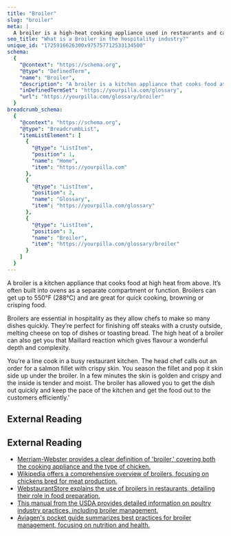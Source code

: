 ```yaml
---
title: "Broiler"
slug: "broiler"
meta: |
  A broiler is a high-heat cooking appliance used in restaurants and cafes to quickly grill or sear food. It ensures even cooking and enhances flavour.
seo_title: "What is a Broiler in the hospitality industry?"
unique_id: "1725916626300x975757712533134500"
schema:
  {
    "@context": "https://schema.org",
    "@type": "DefinedTerm",
    "name": "Broiler",
    "description": "A broiler is a kitchen appliance that cooks food at high heat from above. It’s often built into ovens as a separate compartment or function, reaching temperatures up to 550°F (288°C) and ideal for quick cooking, browning, or crisping food.",
    "inDefinedTermSet": "https://yourpilla.com/glossary",
    "url": "https://yourpilla.com/glossary/broiler"
  }
breadcrumb_schema:
  {
    "@context": "https://schema.org",
    "@type": "BreadcrumbList",
    "itemListElement": [
      {
        "@type": "ListItem",
        "position": 1,
        "name": "Home",
        "item": "https://yourpilla.com"
      },
      {
        "@type": "ListItem",
        "position": 2,
        "name": "Glossary",
        "item": "https://yourpilla.com/glossary"
      },
      {
        "@type": "ListItem",
        "position": 3,
        "name": "Broiler",
        "item": "https://yourpilla.com/glossary/broiler"
      }
    ]
  }
---
```


A broiler is a kitchen appliance that cooks food at high heat from above. It’s often built into ovens as a separate compartment or function. Broilers can get up to 550°F (288°C) and are great for quick cooking, browning or crisping food.

Broilers are essential in hospitality as they allow chefs to make so many dishes quickly. They’re perfect for finishing off steaks with a crusty outside, melting cheese on top of dishes or toasting bread. The high heat of a broiler can also get you that Maillard reaction which gives flavour a wonderful depth and complexity.

You’re a line cook in a busy restaurant kitchen. The head chef calls out an order for a salmon fillet with crispy skin. You season the fillet and pop it skin side up under the broiler. In a few minutes the skin is golden and crispy and the inside is tender and moist. The broiler has allowed you to get the dish out quickly and keep the pace of the kitchen and get the food out to the customers efficiently.'

## External Reading



## External Reading

*   [Merriam-Webster provides a clear definition of 'broiler,' covering both the cooking appliance and the type of chicken.](https://www.merriam-webster.com/dictionary/broiler#:~:text=noun-,broil%C2%B7%E2%80%8Ber%20%CB%88br%C8%AFi%2Dl%C9%99r,young%20chicken%20suitable%20for%20broiling)
*   [Wikipedia offers a comprehensive overview of broilers, focusing on chickens bred for meat production.](https://en.wikipedia.org/wiki/Broiler#:~:text=Breed%20broiler%20is%20any%20chicken,approximately%2014%20weeks%20of%20age.)
*   [WebstaurantStore explains the use of broilers in restaurants, detailing their role in food preparation.](https://www.webstaurantstore.com/guide/1064/what-is-a-broiler.html?srsltid=AfmBOoo5YUK1B0SZNxdgLFb9Vm-uCDPyH8Wj-4axlSDutORt30jkbTPc)
*   [This manual from the USDA provides detailed information on poultry industry practices, including broiler management.](https://www.aphis.usda.gov/sites/default/files/poultry_ind_manual.pdf)
*   [Aviagen's pocket guide summarizes best practices for broiler management, focusing on nutrition and health.](https://aviagen.com/assets/Tech_Center/AA_Broiler/AA-Broiler-Pocket-Guide-2020-EN.pdf)